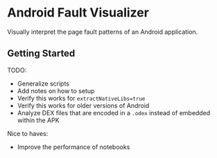 # Android Fault Visualizer

Visually interpret the page fault patterns of an Android application.

## Getting Started

TODO:

- Generalize scripts
- Add notes on how to setup
- Verify this works for `extractNativeLibs=true`
- Verify this works for older versions of Android
- Analyze DEX files that are encoded in a `.odex` instead of embedded within the APK

Nice to haves:

- Improve the performance of notebooks
